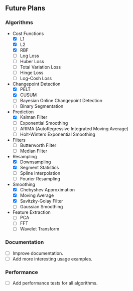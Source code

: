 ## Future Plans

### Algorithms

- Cost Functions
    - [x] L1
    - [x] L2
    - [x] RBF
    - [ ] Log Loss
    - [ ] Huber Loss
    - [ ] Total Variation Loss
    - [ ] Hinge Loss
    - [ ] Log-Cosh Loss
- Changepoint Detection
    - [x] PELT
    - [x] CUSUM
    - [ ] Bayesian Online Changepoint Detection
    - [ ] Binary Segmentation
- Prediction
    - [x] Kalman Filter
    - [ ] Exponential Smoothing
    - [ ] ARIMA (AutoRegressive Integrated Moving Average)
    - [ ] Holt-Winters Exponential Smoothing
- Filters
    - [ ] Butterworth Filter
    - [ ] Median Filter
- Resampling
    - [x] Downsampling
    - [x] Segment Statistics
    - [ ] Spline Interpolation
    - [ ] Fourier Resampling
- Smoothing
    - [x] Chebyshev Approximation
    - [x] Moving Average
    - [x] Savitzky-Golay Filter
    - [ ] Gaussian Smoothing
- Feature Extraction
    - [ ] PCA
    - [ ] FFT
    - [ ] Wavelet Transform

### Documentation

- [ ] Improve documentation.
- [ ] Add more interesting usage examples.

### Performance

- [ ] Add performance tests for all algorithms.